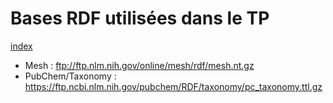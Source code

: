 # Bases RDF utilisées dans le TP

[index](./index.md)

- Mesh : ftp://ftp.nlm.nih.gov/online/mesh/rdf/mesh.nt.gz
- PubChem/Taxonomy : https://ftp.ncbi.nlm.nih.gov/pubchem/RDF/taxonomy/pc_taxonomy.ttl.gz


